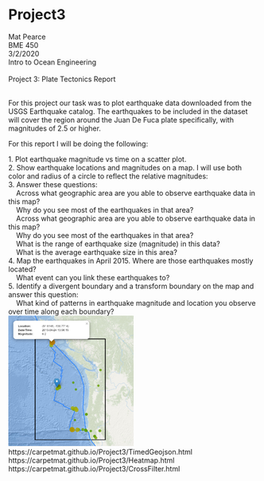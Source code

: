 # Project3
Mat Pearce<br>
BME 450<br>
3/2/2020<br>
Intro to Ocean Engineering<br>
<br>
Project 3: Plate Tectonics Report<br>
<br>
<p>
For this project our task was to plot earthquake data downloaded from the USGS Earthquake catalog. The earthquakes to be included in the dataset will cover the region around the Juan De Fuca plate specifically, with magnitudes of 2.5 or higher.
</p>
<p>
For this report I will be doing the following:
</p>
1. Plot earthquake magnitude vs time on a scatter plot.<br>
2. Show earthquake locations and magnitudes on a map. I will use both color and radius of a circle to reflect the relative magnitudes:<br>
3. Answer these questions:<br>
&nbsp;&nbsp;&nbsp;&nbsp;Across what geographic area are you able to observe earthquake data in this map?<br>
&nbsp;&nbsp;&nbsp;&nbsp;Why do you see most of the earthquakes in that area?<br>
&nbsp;&nbsp;&nbsp;&nbsp;Across what geographic area are you able to observe earthquake data in this map?<br>
&nbsp;&nbsp;&nbsp;&nbsp;Why do you see most of the earthquakes in that area?<br>
&nbsp;&nbsp;&nbsp;&nbsp;What is the range of earthquake size (magnitude) in this data?<br>
&nbsp;&nbsp;&nbsp;&nbsp;What is the average earthquake size in this area?<br>
4. Map the earthquakes in April 2015. Where are those earthquakes mostly located?<br>
&nbsp;&nbsp;&nbsp;&nbsp;What event can you link these earthquakes to?<br>
5. Identify a divergent boundary and a transform boundary on the map and answer this question:<br>
&nbsp;&nbsp;&nbsp;&nbsp;What kind of patterns in earthquake magnitude and location you observe over time along each boundary?<br>


<img width="50%" height="50%" alt="Did it work?" src=Images/2015_04.PNG>
https://carpetmat.github.io/Project3/TimedGeojson.html<br>
https://carpetmat.github.io/Project3/Heatmap.html<br>
https://carpetmat.github.io/Project3/CrossFilter.html<br>
